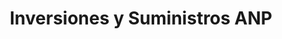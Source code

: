 ---
title: "Inversiones y Suministros ANP"
url: /puerto-la-cruz/inversiones-y-suministros-anp/
shop: Baumarkt
---